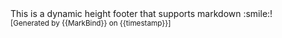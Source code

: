 <footer>
  <div class="text-center">
    This is a dynamic height footer that supports markdown <md>:smile:</md>!
  </div>
  <!-- Support MarkBind by including a link to us on your landing page! -->
  <div class="text-center">
    <small>[Generated by {{MarkBind}} on {{timestamp}}]</small>
  </div>
</footer>

